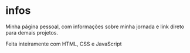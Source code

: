# infos
Minha página pessoal, com informações sobre minha jornada e link direto para demais projetos.

Feita inteiramente com HTML, CSS e JavaScript
